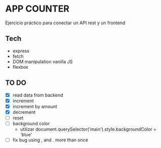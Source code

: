 # APP COUNTER

Ejercicio práctico para conectar un API rest y un frontend

## Tech

- express
- fetch
- DOM manipulation vanilla JS
- flexbox

## TO DO
- [x] read data from backend
- [x] increment
- [x] increment by amount
- [x] decrement
- [ ] reset
- [ ] background color
    -  utilizar document.querySelector('main').style.backgroundColor = 'blue'
- [ ] fix bug using , and .  more than once